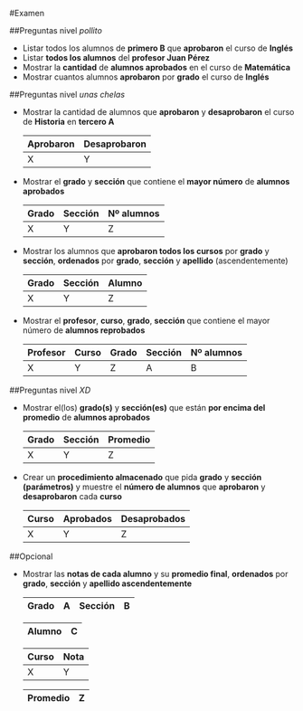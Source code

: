 #Examen

##Preguntas nivel *pollito*

- Listar todos los alumnos de **primero B** que **aprobaron** el curso de **Inglés**
- Listar **todos los alumnos** del **profesor Juan Pérez**
- Mostrar la **cantidad** de **alumnos aprobados** en el curso de **Matemática** 
- Mostrar cuantos alumnos **aprobaron** por **grado** el curso de **Inglés** 

##Preguntas nivel *unas chelas*

- Mostrar la cantidad de alumnos que **aprobaron** y **desaprobaron** el curso de **Historia** en **tercero A**<br>

	| Aprobaron | Desaprobaron |
	| --------- | --------- |
	| X 		| Y  |
	
-  Mostrar el **grado** y **sección** que contiene el **mayor número** de **alumnos aprobados**  

	| Grado | Sección | Nº alumnos |
	| --------- | --------- | --------- |
	| X 		| Y  | Z  |
	
- Mostrar los alumnos que **aprobaron todos los cursos** por **grado** y **sección**, **ordenados** por **grado**, **sección** y **apellido** (ascendentemente)
	
	| Grado | Sección | Alumno |
	| --------- | --------- | --------- |
	| X 		| Y  | Z  |
	
-  Mostrar el **profesor**, **curso**, **grado**, **sección** que contiene el mayor número de **alumnos reprobados**  

	| Profesor | Curso | Grado| Sección| Nº alumnos|
	| --------- | --------- | --------- | --------- | --------- |
	| X 		| Y  | Z  | A  | B  |

##Preguntas nivel *XD*

-  Mostrar el(los) **grado(s)** y **sección(es)** que están **por encima del promedio** de **alumnos aprobados**

	| Grado | Sección | Promedio |
	| --------- | --------- | --------- |
	| X 		| Y  | Z  |

-  Crear un **procedimiento almacenado** que pida **grado** y **sección (parámetros)** y muestre el **número de alumnos** que **aprobaron** y **desaprobaron** cada **curso**

	| Curso | Aprobados | Desaprobados |
	| --------- | --------- | --------- |
	| X 		| Y  | Z  |

##Opcional
-  Mostrar las **notas de cada alumno** y su **promedio final**, **ordenados** por **grado**, **sección** y **apellido ascendentemente** 

	| Grado | A | Sección | B |
	| --------- | --------- | --------- | --------- |
	
	| Alumno | C |
	| --------- | --------- |

	| Curso | Nota |
	| --------- | --------- |
	| X 		| Y  |
	
	| Promedio | Z |
	| --------- | --------- |